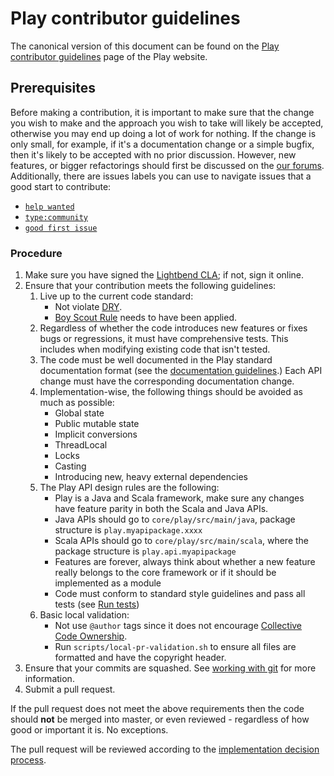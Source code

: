 <!--- Copyright (C) 2009-2019 Lightbend Inc. <https://www.lightbend.com> -->
# Play contributor guidelines

The canonical version of this document can be found on the [Play contributor guidelines](https://playframework.com/contributing) page of the Play website.

## Prerequisites

Before making a contribution, it is important to make sure that the change you wish to make and the approach you wish to take will likely be accepted, otherwise you may end up doing a lot of work for nothing.  If the change is only small, for example, if it's a documentation change or a simple bugfix, then it's likely to be accepted with no prior discussion.  However, new features, or bigger refactorings should first be discussed on the [our forums](https://discuss.lightbend.com/c/play).  Additionally, there are issues labels you can use to navigate issues that a good start to contribute:

- [`help wanted`](https://github.com/playframework/playframework/labels/help%20wanted)
- [`type:community`](https://github.com/playframework/playframework/labels/type%3Acommunity)
- [`good first issue`](https://github.com/playframework/playframework/labels/good%20first%20issue)

### Procedure

1. Make sure you have signed the [Lightbend CLA](https://www.lightbend.com/contribute/cla); if not, sign it online.
2. Ensure that your contribution meets the following guidelines:
    1. Live up to the current code standard:
        - Not violate [DRY](https://www.oreilly.com/library/view/97-things-every/9780596809515/ch30.html).
        - [Boy Scout Rule](https://www.oreilly.com/library/view/97-things-every/9780596809515/ch08.html) needs to have been applied.
    2. Regardless of whether the code introduces new features or fixes bugs or regressions, it must have comprehensive tests.  This includes when modifying existing code that isn't tested.
    3. The code must be well documented in the Play standard documentation format (see the [documentation guidelines](https://playframework.com/documentation/latest/Documentation).)  Each API change must have the corresponding documentation change.
    4. Implementation-wise, the following things should be avoided as much as possible:
        - Global state
        - Public mutable state
        - Implicit conversions
        - ThreadLocal
        - Locks
        - Casting
        - Introducing new, heavy external dependencies
    5. The Play API design rules are the following:
        - Play is a Java and Scala framework, make sure any changes have feature parity in both the Scala and Java APIs.
        - Java APIs should go to `core/play/src/main/java`, package structure is `play.myapipackage.xxxx`
        - Scala APIs should go to `core/play/src/main/scala`, where the package structure is `play.api.myapipackage`
        - Features are forever, always think about whether a new feature really belongs to the core framework or if it should be implemented as a module
        - Code must conform to standard style guidelines and pass all tests (see [Run tests](https://www.playframework.com/documentation/latest/BuildingFromSource#run-tests))
    6. Basic local validation:
        - Not use `@author` tags since it does not encourage [Collective Code Ownership](https://www.extremeprogramming.org/rules/collective.html).
        - Run `scripts/local-pr-validation.sh` to ensure all files are formatted and have the copyright header.
3. Ensure that your commits are squashed.  See [working with git](https://playframework.com/documentation/latest/WorkingWithGit) for more information.
4. Submit a pull request.

If the pull request does not meet the above requirements then the code should **not** be merged into master, or even reviewed - regardless of how good or important it is. No exceptions.

The pull request will be reviewed according to the [implementation decision process](https://playframework.com/community-process#Implementation-decisions).
